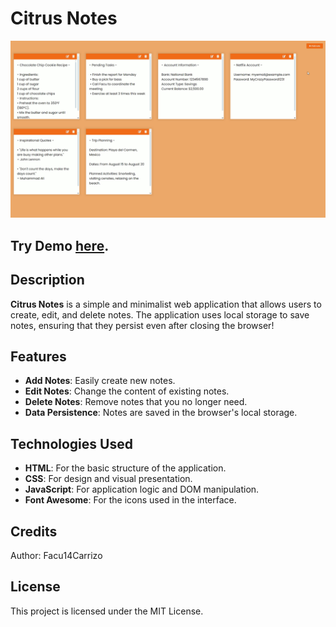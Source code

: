 # Citrus Notes

![Citrus App Demo](Assets/CitrusNotes-Demo.gif)

## Try Demo [here](https://citrusnotes.netlify.app).

## Description

**Citrus Notes** is a simple and minimalist web application that allows users to create, edit, and delete notes. The application uses local storage to save notes, ensuring that they persist even after closing the browser!

## Features

- **Add Notes**: Easily create new notes.
- **Edit Notes**: Change the content of existing notes.
- **Delete Notes**: Remove notes that you no longer need.
- **Data Persistence**: Notes are saved in the browser's local storage.

## Technologies Used

- **HTML**: For the basic structure of the application.
- **CSS**: For design and visual presentation.
- **JavaScript**: For application logic and DOM manipulation.
- **Font Awesome**: For the icons used in the interface.

## Credits
Author: Facu14Carrizo

## License
This project is licensed under the MIT License.
